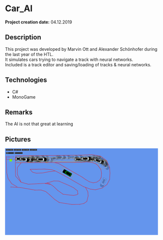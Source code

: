 # Car_AI

__Project creation date:__ 04.12.2019

## Description
This project was developed by Marvin Ott and Alexander Schönhofer during the last year of the HTL.\
It simulates cars trying to navigate a track with neural networks.\
Included is a track editor and saving/loading of tracks & neural networks.

## Technologies
* C#
* MonoGame

## Remarks
The AI is not that great at learning

## Pictures
![Cars](Car_AI_1.png)
